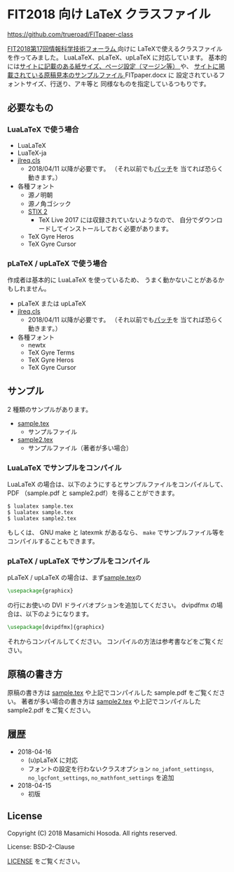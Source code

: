 <!-- -*- coding: utf-8 -*- -->
# FIT2018 向け LaTeX クラスファイル

[https://github.com/trueroad/FITpaper-class
](https://github.com/trueroad/FITpaper-class)

[FIT2018第17回情報科学技術フォーラム
](https://www.ipsj.or.jp/event/fit/fit2018/index.html)向けに
LaTeXで使えるクラスファイルを作ってみました。
LuaLaTeX、pLaTeX、upLaTeX に対応しています。
基本的には[サイトに記載のある紙サイズ、ページ設定（マージン等）
](https://www.ipsj.or.jp/event/fit/fit2018/paper_require.html#sak)や、
[サイトに掲載されている原稿見本のサンプルファイル
](https://www.ipsj.or.jp/event/fit/fit2018/paper_require.html#miho)
FITpaper.docx に
設定されているフォントサイズ、行送り、アキ等と
同様なものを指定しているつもりです。

## 必要なもの

### LuaLaTeX で使う場合

* LuaLaTeX
* LuaTeX-ja
* [jlreq.cls](https://github.com/abenori/jlreq)
    + 2018/04/11 以降が必要です。
    （それ以前でも[パッチ](https://github.com/abenori/jlreq/pull/25)を
    当てれば恐らく動きます。）
* 各種フォント
    + 源ノ明朝
    + 源ノ角ゴシック
    + [STIX 2](http://www.stixfonts.org/)
        - TeX Live 2017 には収録されていないようなので、
        自分でダウンロードしてインストールしておく必要があります。
    + TeX Gyre Heros
    + TeX Gyre Cursor

### pLaTeX / upLaTeX で使う場合

作成者は基本的に LuaLaTeX を使っているため、
うまく動かないことがあるかもしれません。

* pLaTeX または upLaTeX
* [jlreq.cls](https://github.com/abenori/jlreq)
    + 2018/04/11 以降が必要です。
    （それ以前でも[パッチ](https://github.com/abenori/jlreq/pull/25)を
    当てれば恐らく動きます。）
* 各種フォント
    + newtx
    + TeX Gyre Terms
    + TeX Gyre Heros
    + TeX Gyre Cursor

## サンプル

2 種類のサンプルがあります。

* [sample.tex](./sample.tex)
    + サンプルファイル
* [sample2.tex](./sample2.tex)
    + サンプルファイル（著者が多い場合）

### LuaLaTeX でサンプルをコンパイル

LuaLaTeX の場合は、以下のようにするとサンプルファイルをコンパイルして、
PDF （sample.pdf と sample2.pdf）を得ることができます。

```
$ lualatex sample.tex
$ lualatex sample.tex
$ lualatex sample2.tex
```

もしくは、 GNU make と latexmk があるなら、
`make` でサンプルファイル等をコンパイルすることもできます。

### pLaTeX / upLaTeX でサンプルをコンパイル

pLaTeX / upLaTeX の場合は、まず[sample.tex](./sample.tex)の

```tex
\usepackage{graphicx}
```

の行にお使いの DVI ドライバオプションを追加してください。
dvipdfmx の場合は、以下のようになります。

```tex
\usepackage[dvipdfmx]{graphicx}
```

それからコンパイルしてください。
コンパイルの方法は参考書などをご覧ください。

## 原稿の書き方

原稿の書き方は
[sample.tex](./sample.tex) や上記でコンパイルした sample.pdf
をご覧ください。
著者が多い場合の書き方は
[sample2.tex](./sample2.tex) や上記でコンパイルした sample2.pdf
をご覧ください。

## 履歴

* 2018-04-16
    + (u)pLaTeX に対応
	+ フォントの設定を行わないクラスオプション
	`no_jafont_settingss`, `no_lgcfont_settings`, `no_mathfont_settings`
	を追加
* 2018-04-15
    + 初版

## License

Copyright (C) 2018 Masamichi Hosoda. All rights reserved.

License: BSD-2-Clause

[LICENSE](./LICENSE) をご覧ください。
